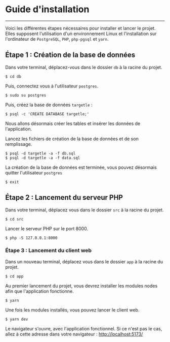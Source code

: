 # Guide d'installation
___
Voici les différentes étapes nécessaires pour installer et lancer le projet. Elles supposent l'utilisation d'un environnement Linux et l'installation sur l'ordinateur de `PostgreSQL`, `PHP`, `php-pgsql` et `yarn`.

## Étape 1 : Création de la base de données

Dans votre terminal, déplacez-vous dans le dossier `db` à la racine du projet.
```
$ cd db
```
Puis, connectez vous à l'utilisateur `postgres`.
```
$ sudo su postgres
```
Puis, créez la base de données `targetle` :
```
$ psql -c 'CREATE DATABASE targetle;'
```

Nous allons désormais créer les tables et insérer les données de l'application.

Lancez les fichiers de création de la base de données et de son remplissage.
```
$ psql -d targetle -a -f db.sql
$ psql -d targetle -a -f data.sql
```

La création de la base de données est terminée, vous pouvez désormais quitter l'utilisateur `postgres`
```
$ exit
```

## Étape 2 : Lancement du serveur PHP

Dans votre terminal, déplacez vous dans le dossier `src` à la racine du projet.
```
$ cd src
```
Lancer le serveur PHP sur le port 8000.
```
$ php -S 127.0.0.1:8000
```

### Étape 3 : Lancement du client web

Dans un nouveau terminal, déplacez vous dans le dossier `app` à la racine du projet.
```
$ cd app
```
Au premier lancement du projet, vous devrez installer les modules nodes afin que l'application fonctionne.
```
$ yarn
```
Une fois les modules installés, vous pouvez lancer le client web.
```
$ yarn dev
```
Le navigateur s'ouvre, avec l'application fonctionnel. Si ce n'est pas le cas, allez à cette adresse dans votre navigateur : [http://localhost:5173/](http://localhost:5173/)